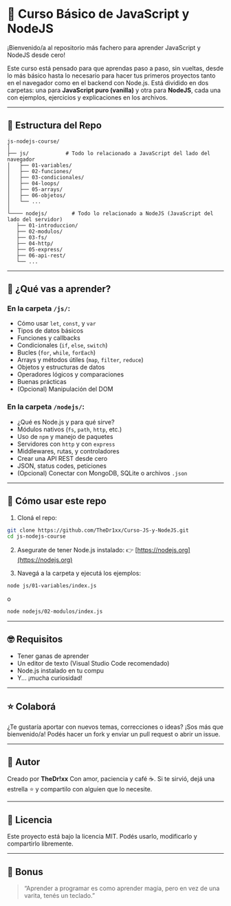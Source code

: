 # 🧐 Curso Básico de JavaScript y NodeJS

¡Bienvenido/a al repositorio más fachero para aprender JavaScript y NodeJS desde cero!

Este curso está pensado para que aprendas paso a paso, sin vueltas, desde lo más básico hasta lo necesario para hacer tus primeros proyectos tanto en el navegador como en el backend con Node.js.
Está dividido en dos carpetas: una para **JavaScript puro (vanilla)** y otra para **NodeJS**, cada una con ejemplos, ejercicios y explicaciones en los archivos.

---

## 📂 Estructura del Repo

```
js-nodejs-course/
│
├── js/            # Todo lo relacionado a JavaScript del lado del navegador
│   ├── 01-variables/
│   ├── 02-funciones/
│   ├── 03-condicionales/
│   ├── 04-loops/
│   ├── 05-arrays/
│   ├── 06-objetos/
│   └── ...
│
└──── nodejs/        # Todo lo relacionado a NodeJS (JavaScript del lado del servidor)
   ├── 01-introduccion/
   ├── 02-modulos/
   ├── 03-fs/
   ├── 04-http/
   ├── 05-express/
   ├── 06-api-rest/
   └── ...
```

---

## 📘 ¿Qué vas a aprender?

### En la carpeta `/js/`:

* Cómo usar `let`, `const`, y `var`
* Tipos de datos básicos
* Funciones y callbacks
* Condicionales (`if`, `else`, `switch`)
* Bucles (`for`, `while`, `forEach`)
* Arrays y métodos útiles (`map`, `filter`, `reduce`)
* Objetos y estructuras de datos
* Operadores lógicos y comparaciones
* Buenas prácticas
* (Opcional) Manipulación del DOM

### En la carpeta `/nodejs/`:

* ¿Qué es Node.js y para qué sirve?
* Módulos nativos (`fs`, `path`, `http`, etc.)
* Uso de `npm` y manejo de paquetes
* Servidores con `http` y con `express`
* Middlewares, rutas, y controladores
* Crear una API REST desde cero
* JSON, status codes, peticiones
* (Opcional) Conectar con MongoDB, SQLite o archivos `.json`

---

## 🚀 Cómo usar este repo

1. Cloná el repo:

```bash
git clone https://github.com/TheDr1xx/Curso-JS-y-NodeJS.git
cd js-nodejs-course
```

2. Asegurate de tener Node.js instalado:
   👉 [https://nodejs.org](https://nodejs.org)

3. Navegá a la carpeta y ejecutá los ejemplos:

```bash
node js/01-variables/index.js
```

o

```bash
node nodejs/02-modulos/index.js
```

---

## 🤓 Requisitos

* Tener ganas de aprender
* Un editor de texto (Visual Studio Code recomendado)
* Node.js instalado en tu compu
* Y... ¡mucha curiosidad!

---

## ⭐ Colaborá

¿Te gustaría aportar con nuevos temas, correcciones o ideas?
¡Sos más que bienvenido/a! Podés hacer un fork y enviar un pull request o abrir un issue.

---

## 🐸 Autor

Creado por **TheDr!xx**
Con amor, paciencia y café ☕.
Si te sirvió, dejá una estrella ⭐ y compartilo con alguien que lo necesite.

---

## 📜 Licencia

Este proyecto está bajo la licencia MIT.
Podés usarlo, modificarlo y compartirlo libremente.

---

## 📌 Bonus

> “Aprender a programar es como aprender magia, pero en vez de una varita, tenés un teclado.”

